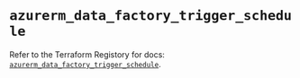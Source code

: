 # `azurerm_data_factory_trigger_schedule`

Refer to the Terraform Registory for docs: [`azurerm_data_factory_trigger_schedule`](https://registry.terraform.io/providers/hashicorp/azurerm/3.82.0/docs/resources/data_factory_trigger_schedule).
